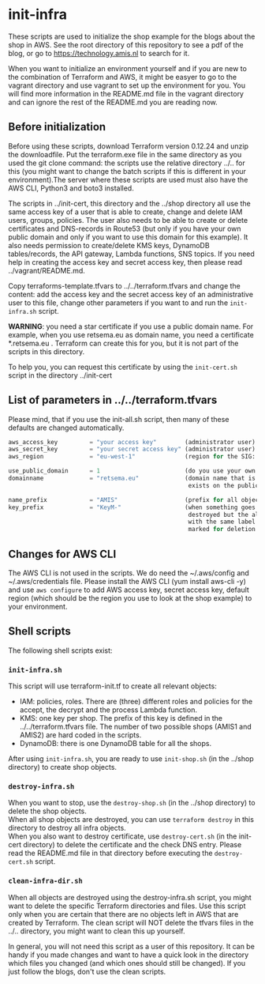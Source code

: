 # init-infra

These scripts are used to initialize the shop example for the blogs about the shop in AWS. See the root
directory of this repository to see a pdf of the blog, or go to https://technology.amis.nl to search for it.

When you want to initialize an environment yourself and if you are new to the combination of Terraform and 
AWS, it might be easyer to go to the vagrant directory and use vagrant to set up the environment for you. 
You will find more information in the README.md file in the vagrant directory and can ignore the rest of 
the README.md you are reading now.

## Before initialization

Before using these scripts, download Terraform version 0.12.24 and unzip the downloadfile. Put the
terraform.exe file in the same directory as you used the git clone command: the scripts use the relative
directory ../.. for this (you might want to change the batch scripts if this is different in your 
environment).The server where these scripts are used must also have the AWS CLI, Python3 and boto3 installed.

The scripts in ../init-cert, this directory and the ../shop directory all use the same access key of a user 
that is able to create, change and delete IAM users, groups, policies. The user also needs to be able 
to create or delete certificates and DNS-records in Route53 (but only if you have your own public domain
and only if you want to use this domain for this example).  It also needs permission to create/delete KMS 
keys, DynamoDB tables/records, the API gateway, Lambda functions, SNS topics. If you need help in creating 
the access key and secret access key, then please read ../vagrant/README.md. 

Copy terraforms-template.tfvars to ../../terraform.tfvars and change the content: add the access key and the
secret access key of an administrative user to this file, change other parameters if you want to and run
the `init-infra.sh` script.

__WARNING__: you need a star certificate if you use a public domain name. For example, when you use 
retsema.eu as domain name, you need a certificate *.retsema.eu . Terraform can create this for you, but it 
is not part of the scripts in this directory.

To help you, you can request this certificate by using the `init-cert.sh` script in the directory 
../init-cert

## List of parameters in ../../terraform.tfvars
Please mind, that if you use the init-all.sh script, then many of these defaults are changed automatically.

``` terraform.tfvars
aws_access_key         = "your access key"        (administrator user)
aws_secret_key         = "your secret access key" (administrator user)
aws_region             = "eu-west-1"              (region for the SIG: pipelines and shops are build in this region)

use_public_domain      = 1                        (do you use your own public domain (1) - or not (0)). 
domainname             = "retsema.eu"             (domain name that is used for the SIG, this should be an external domain name that 
                                                   exists on the public internet).

name_prefix            = "AMIS"                   (prefix for all objects: users, groups, policies, SNS topics, Lambda functions, etc)
key_prefix             = "KeyM-"                  (when something goes wrong with destroying the environment, then the keys are 
                                                   destroyed but the aliases are not disconnected. When you try to create a new key 
                                                   with the same label (f.e. KeyI-AMIS1) then this will fail, even when the key is 
                                                   marked for deletion. See the faq in ../vagrant/faq.pdf how to fix this)
```

## Changes for AWS CLI

The AWS CLI is not used in the scripts. We do need the ~/.aws/config and ~/.aws/credentials file. Please 
install the AWS CLI (yum install aws-cli -y) and use `aws configure` to add AWS access key, secret access key,
default region (which should be the region you use to look at the shop example) to your environment.

## Shell scripts

The following shell scripts exist:

### `init-infra.sh`

This script will use terraform-init.tf to create all relevant objects:
- IAM: policies, roles. There are (three) different roles and policies for the accept, the decrypt and the process Lambda function.
- KMS: one key per shop. The prefix of this key is defined in the ../../terraform.tfvars file. The number of two possible shops (AMIS1 and AMIS2) are hard coded in the scripts.
- DynamoDB: there is one DynamoDB table for all the shops.

After using `init-infra.sh`, you are ready to use `init-shop.sh` (in the ../shop directory) to create shop objects.

### `destroy-infra.sh`

When you want to stop, use the `destroy-shop.sh` (in the ../shop directory) to delete the shop objects.\
When all shop objects are destroyed, you can use `terraform destroy` in this directory to destroy all infra objects. \
When you also want to destroy certificate, use `destroy-cert.sh` (in the init-cert directory) to delete the certificate and the check DNS entry. Please read the README.md file in that directory before executing the `destroy-cert.sh` script.

### `clean-infra-dir.sh`

When all objects are destroyed using the destroy-infra.sh script, you might want to delete the specific
Terraform directories and files. Use this script only when you are certain that there are no objects left in AWS 
that are created by Terraform. The clean script will NOT delete the tfvars files in the ../.. directory, you might 
want to clean this up yourself.

In general, you will not need this script as a user of this repository. It can be handy if you made changes and
want to have a quick look in the directory which files you changed (and which ones should still be changed). If
you just follow the blogs, don't use the clean scripts.

